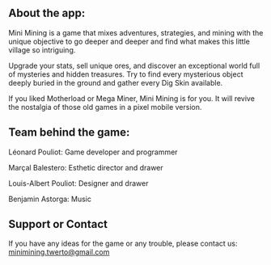 ## About the app:
Mini Mining is a game that mixes adventures, strategies, and mining with the unique objective to go deeper and deeper and find what makes this little village so intriguing.

Upgrade your stats, sell unique ores, and discover an exceptional world full of mysteries and hidden treasures. Try to find every mysterious object deeply buried in the ground and gather every Dig Skin available.

If you liked Motherload or Mega Miner, Mini Mining is for you. It will revive the nostalgia of those old games in a pixel mobile version.

## Team behind the game:
Léonard Pouliot: Game developer and programmer

Marçal Balestero: Esthetic director and drawer

Louis-Albert Pouliot: Designer and drawer

Benjamin Astorga: Music

## Support or Contact
If you have any ideas for the game or any trouble, please contact us: minimining.twerto@gmail.com
